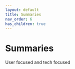 ```yaml
---
layout: default
title: Summaries
nav_order: 6
has_children: true
---
```


# Summaries

User focused and tech focused
